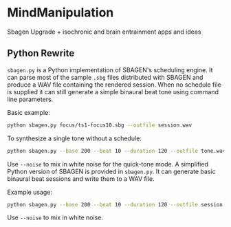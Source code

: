 # MindManipulation

Sbagen Upgrade + isochronic and brain entrainment apps and ideas

## Python Rewrite

`sbagen.py` is a Python implementation of SBAGEN's scheduling engine.  It can
parse most of the sample `.sbg` files distributed with SBAGEN and produce a WAV
file containing the rendered session.  When no schedule file is supplied it can
still generate a simple binaural beat tone using command line parameters.

Basic example:

```bash
python sbagen.py focus/ts1-focus10.sbg --outfile session.wav
```

To synthesize a single tone without a schedule:

```bash
python sbagen.py --base 200 --beat 10 --duration 120 --outfile tone.wav
```

Use `--noise` to mix in white noise for the quick-tone mode.
A simplified Python version of SBAGEN is provided in `sbagen.py`. It can
generate basic binaural beat sessions and write them to a WAV file.

Example usage:

```bash
python sbagen.py --base 200 --beat 10 --duration 120 --outfile session.wav
```

Use `--noise` to mix in white noise.

